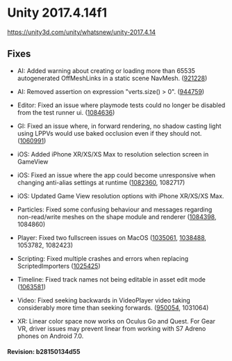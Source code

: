 # Unity 2017.4.14f1
https://unity3d.com/unity/whatsnew/unity-2017.4.14

## Fixes

<ul>
<li><p>AI: Added warning about creating or loading more than 65535 autogenerated OffMeshLinks in a static scene NavMesh. (<a href="https://issuetracker.unity3d.com/issues/crash-on-drawoffmeshlinks-dudebugdraw-star-navmesh-const-and-when-running-a-scene-with-a-relatively-complex-navmesh">921228</a>)</p></li>
<li><p>AI: Removed assertion on expression "verts.size() &gt; 0". (<a href="https://issuetracker.unity3d.com/issues/assertion-failed-on-expression-verts-dot-size-0-is-shown-when-navmeshobstacle-has-carve-enabled">944759</a>)</p></li>
<li><p>Editor: Fixed an issue where playmode tests could no longer be disabled from the test runner ui. (<a href="https://issuetracker.unity3d.com/issues/test-runner-enable-playmode-tests-button-is-no-longer-present-in-the-test-runner-window-in-2017-dot-4">1084636</a>)</p></li>
<li><p>GI: Fixed an issue where, in forward rendering, no shadow casting light using LPPVs would use baked occlusion even if they should not. (<a href="https://issuetracker.unity3d.com/issues/objects-with-lppvs-do-not-receive-realtime-direct-light-when-using-shadowmask-or-subtractive-lighting-modes">1060991</a>)</p></li>
<li><p>iOS: Added iPhone XR/XS/XS Max to resolution selection screen in GameView</p></li>
<li><p>iOS: Fixed an issue where the app could become unresponsive when changing anti-alias settings at runtime (<a href="https://issuetracker.unity3d.com/issues/ios-metal-crash-slash-freeze-when-changing-antialiasing-settings-during-runtime">1082360</a>, 1082717)</p></li>
<li><p>iOS: Updated Game View resolution options with iPhone XR/XS/XS Max.</p></li>
<li><p>Particles: Fixed some confusing behaviour and messages regarding non-read/write meshes on the shape module and renderer (<a href="https://issuetracker.unity3d.com/issues/particle-system-renderer-mesh-becomes-missing-when-loading-it-from-a-prefab-in-editor">1084398</a>, 1084860)</p></li>
<li><p>Player: Fixed two fullscreen issues on MacOS (<a href="https://issuetracker.unity3d.com/issues/osx-app-stuck-in-borderless-window-when-exiting-fullscreen-on-high-sierra">1035061</a>, <a href="https://issuetracker.unity3d.com/issues/2018-dot-1-osx-opened-build-shows-black-screen-if-build-was-quit-previously-in-maximised-window">1038488</a>, 1053782, 1082423)</p></li>
<li><p>Scripting: Fixed multiple crashes and errors when replacing ScriptedImporters (<a href="https://issuetracker.unity3d.com/issues/scripted-importer-editor-crash-on-mono-object-unbox-when-reimporting-an-asset-tied-to-a-missing-scripted-importer">1025425</a>)</p></li>
<li><p>Timeline: Fixed track names not being editable in asset edit mode (<a href="https://issuetracker.unity3d.com/issues/backport-timeline-the-text-from-the-name-field-in-the-timeline-track-cant-be-copied-slash-pasted-or-edited-in-inspector">1063581</a>)</p></li>
<li><p>Video: Fixed seeking backwards in VideoPlayer video taking considerably more time than seeking forwards. (<a href="https://issuetracker.unity3d.com/issues/seeking-backwards-in-videoplayer-video-takes-considerably-more-time-than-seeking-forwards">950054</a>, 1031064)</p></li>
<li><p>XR: Linear color space now works on Oculus Go and Quest. For Gear VR, driver issues may prevent linear from working with S7 Adreno phones on Android 7.0.</p></li>
</ul>

#### Revision: b28150134d55
